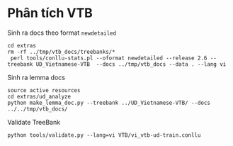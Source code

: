 # Phân tích VTB

Sinh ra docs theo format `newdetailed`

```
cd extras
rm -rf ../tmp/vtb_docs/treebanks/*
 perl tools/conllu-stats.pl --oformat newdetailed --release 2.6 --treebank UD_Vietnamese-VTB  --docs ../tmp/vtb_docs --data . --lang vi
```

Sinh ra lemma docs

```
source active resources 
cd extras/ud_analyze
python make_lemma_doc.py --treebank ../UD_Vietnamese-VTB/ --docs ../../tmp/vtb_docs/
```

Validate TreeBank


```
python tools/validate.py --lang=vi VTB/vi_vtb-ud-train.conllu
```